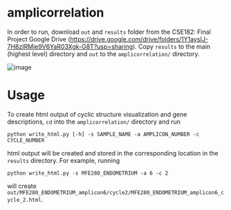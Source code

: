 # amplicorrelation
In order to run, download `out` and `results` folder from the CSE182: Final Project Google Drive (https://drive.google.com/drive/folders/1Y1aysIJ-7H8zIRMie9V6YaR03Xgk-G8T?usp=sharing). Copy `results` to the main (highest level) directory and `out` to the `amplicorrelation/` directory.

![image](https://github.com/myng-ahn/amplicorrelation/assets/78687742/95352b7d-f223-431a-a5ce-7487f305be27)

# Usage
To create html output of cyclic structure visualization and gene descriptions, `cd` into the `amplicorrelation/` directory and run
```
python write_html.py [-h] -s SAMPLE_NAME -a AMPLICON_NUMBER -c CYCLE_NUMBER
```
html output will be created and stored in the corresponding location in the `results` directory. For example, running
```
python write_html.py -s MFE280_ENDOMETRIUM -a 6 -c 2
```
will create `out/MFE280_ENDOMETRIUM_amplicon6/cycle2/MFE280_ENDOMETRIUM_amplicon6_cycle_2.html`.

